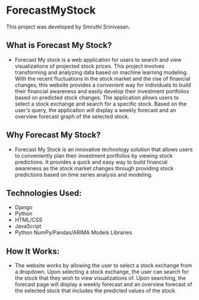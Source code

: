 # ForecastMyStock

This project was developed by Smruthi Srinivasan. 

## What is Forecast My Stock? 
- Forecast My stock is a web application for users to search and view visualizations of projected stock prices. This project involves transforming and analyzing data based on machine learning modeling. With the recent fluctuations in the stock market and the rise of financial changes, this website provides a convenient way for individuals to build their financial awareness and easily develop their investment portfolios based on predicted stock changes. The application allows users to select a stock exchange and search for a specific stock. Based on the user's query, the application will display a weekly forecast and an overview forecast graph of the selected stock.

## Why Forecast My Stock?
- Forecast My Stock is an innovative technology solution that allows users to conveniently plan their investment portfolios by viewing stock predictions. It provides a quick and easy way to build financial awareness as the stock market changes through providing stock predictions based on time series analysis and modeling.

## Technologies Used:
- Django
- Python
- HTML/CSS
- JavaScript
- Python NumPy/Pandas/ARIMA Models Libraries


## How It Works:
- The website works by allowing the user to select a stock exchange from a dropdown. Upon selecting a stock exchange, the user can search for the stock that they wish to view visualizations of. Upon searching, the forecast page will display a weekly forecast and an overview forecast of the selected stock that includes the predicted values of the stock.
